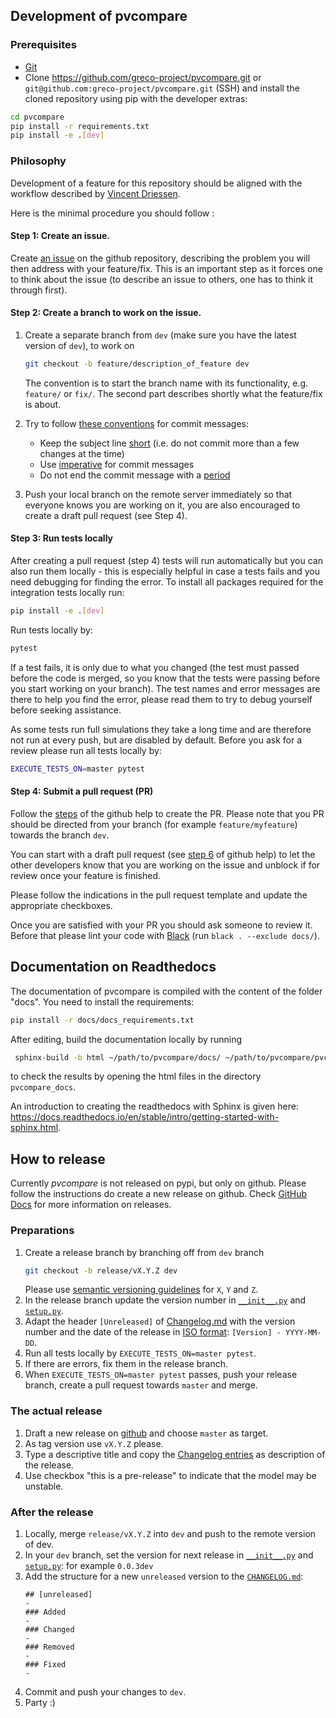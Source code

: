 ## Development of pvcompare

### Prerequisites

- [Git](https://git-scm.com/)
- Clone https://github.com/greco-project/pvcompare.git or `git@github.com:greco-project/pvcompare.git` (SSH) and install the cloned repository using pip with the developer extras:

```bash
cd pvcompare
pip install -r requirements.txt
pip install -e .[dev]
```

### Philosophy

Development of a feature for this repository should be aligned with the workflow described 
by [Vincent Driessen](https://nvie.com/posts/a-successful-git-branching-model/).

Here is the minimal procedure you should follow : 

#### Step 1: Create an issue.
 
 Create [an issue](https://help.github.com/en/articles/creating-an-issue) on the github repository, describing the problem you will then address with your feature/fix.
This is an important step as it forces one to think about the issue (to describe an issue to others, one has to think it through first).

#### Step 2: Create a branch to work on the issue.

1. Create a separate branch from `dev` (make sure you have the latest version of `dev`), to work on
    ```bash
    git checkout -b feature/description_of_feature dev
    ```
    The convention is to start the branch name with its functionality, e.g. `feature/` or `fix/`.  The second part describes shortly what the feature/fix is about.

2. Try to follow [these conventions](https://chris.beams.io/posts/git-commit) for commit messages:
    - Keep the subject line [short](https://chris.beams.io/posts/git-commit/#limit-50) (i.e. do not commit more than a few changes at the time)
    - Use [imperative](https://chris.beams.io/posts/git-commit/#imperative) for commit messages 
    - Do not end the commit message with a [period](https://chris.beams.io/posts/git-commit/#end) 

3. Push your local branch on the remote server immediately so
 that everyone knows you are working on it, you are also encouraged to create a draft pull request (see Step 4).


#### Step 3: Run tests locally

After creating a pull request (step 4) tests will run automatically but you can also run them locally - this is especially helpful in case a tests fails and you need debugging for finding the error.
To install all packages required for the integration tests locally run:
```bash
pip install -e .[dev]
```

Run tests locally by:
```bash
pytest
```

If a test fails, it is only due to what you changed (the test must passed before the code is
 merged, so you know that the tests were passing before you start working on your branch). The
  test names and error messages are there to help you find the error, please read them to try to
   debug yourself before seeking assistance.

As some tests run full simulations they take a long time and are therefore not run at every push, but are disabled by default.
Before you ask for a review please run all tests locally by:
 ```bash
EXECUTE_TESTS_ON=master pytest
```

#### Step 4: Submit a pull request (PR)

Follow the [steps](https://help.github.com/en/articles/creating-a-pull-request) of the github help to create the PR.
Please note that you PR should be directed from your branch (for example `feature/myfeature`) towards the branch `dev`.

You can start with a draft pull request (see [step 6](https://docs.github.com/en/github/collaborating-with-issues-and-pull-requests/creating-a-pull-request#creating-the-pull-request) of github help) to let the other developers know that you are working on the issue and  unblock if for review once your feature is finished.
 
Please follow the indications in the pull request template and update the appropriate checkboxes.

Once you are satisfied with your PR you should ask someone to review it. Before that please lint
 your code with [Black](https://github.com/psf/black) (run `black . --exclude docs/`).

## Documentation on Readthedocs

The documentation of pvcompare is compiled with the content of the folder "docs". 
You need to install the requirements:

```bash
pip install -r docs/docs_requirements.txt
```

After editing, build the documentation locally by running

```bash
 sphinx-build -b html ~/path/to/pvcompare/docs/ ~/path/to/pvcompare/pvcompare_docs/
```

to check the results by opening the html files in the directory `pvcompare_docs`.

An introduction to creating the readthedocs with Sphinx is given here: https://docs.readthedocs.io/en/stable/intro/getting-started-with-sphinx.html.

## How to release

Currently *pvcompare* is not released on pypi, but only on github. Please follow the instructions do create a new release on github. Check [GitHub Docs](https://docs.github.com/en/github/administering-a-repository/managing-releases-in-a-repository) for more information on releases.

### Preparations
1. Create a release branch by branching off from `dev` branch
    ```bash
    git checkout -b release/vX.Y.Z dev
    ```
    Please use [semantic versioning guidelines](https://semver.org/spec/v2.0.0.html) for `X`, `Y` and `Z`.
2. In the release branch update the version number in [`__init__.py`](https://github.com/greco-project/pvcompare/blob/dev/pvcompare/__init__.py) and [`setup.py`](https://github.com/greco-project/pvcompare/blob/dev/setup.py).
3. Adapt the header `[Unreleased]` of [Changelog.md](https://github.com/greco-project/pvcompare/blob/dev/CHANGELOG.md) with the version number and the date of the release in [ISO format](https://xkcd.com/1179/): `[Version] - YYYY-MM-DD`.
4. Run all tests locally by `EXECUTE_TESTS_ON=master pytest`.
5. If there are errors, fix them in the release branch.
6. When `EXECUTE_TESTS_ON=master pytest` passes, push your release branch, create a pull request towards `master` and merge.

### The actual release
1. Draft a new release on [github](https://github.com/greco-project/pvcompare/releases/) and choose `master` as target.
2. As tag version use `vX.Y.Z` please.
3. Type a descriptive title and copy the [Changelog entries](https://github.com/greco-project/pvcompare/blob/dev/CHANGELOG.md) as description of the release.
4. Use checkbox "this is a pre-release" to indicate that the model may be unstable.

### After the release
1. Locally, merge `release/vX.Y.Z` into `dev` and push to the remote version of dev.
2. In your `dev` branch, set the version for next release in [`__init__.py`](https://github.com/greco-project/pvcompare/blob/dev/pvcompare/__init__.py) and [`setup.py`](https://github.com/greco-project/pvcompare/blob/dev/setup.py): for example `0.0.3dev`
3. Add the structure for a new `unreleased` version to the [`CHANGELOG.md`](https://github.com/greco-project/pvcompare/blob/dev/CHANGELOG.md):
    ```
    ## [unreleased]
    -
    ### Added
    -
    ### Changed
    -
    ### Removed
    -
    ### Fixed
    -
    ```
4. Commit and push your changes to `dev`.
5. Party :)
